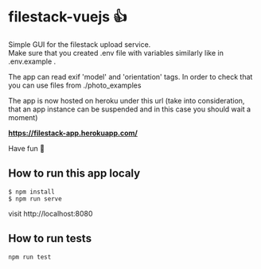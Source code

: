# filestack-vuejs 👍

Simple GUI for the filestack upload service.
<br>
Make sure that you created .env file with variables similarly like in .env.example .

The app can read exif 'model' and 'orientation' tags. In order to check that you can use files from ./photo_examples

The app is now hosted on heroku under this url (take into consideration, that an app instance can be suspended and in this case you should wait a moment)

**https://filestack-app.herokuapp.com/**

Have fun 🤯

## How to run this app localy
```
$ npm install
$ npm run serve
```
visit http://localhost:8080

## How to run tests
```
npm run test
```
